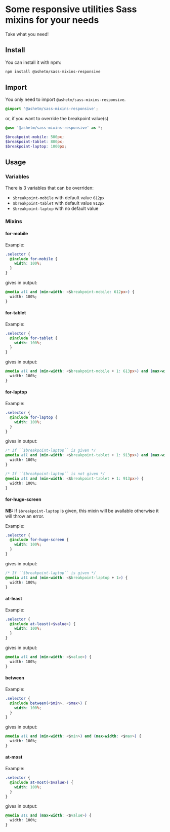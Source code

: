 
# Some responsive utilities Sass mixins for your needs

Take what you need!

## Install

You can install it with npm:

```bash
npm install @ashetm/sass-mixins-responsive
```

## Import

You only need to import ``@ashetm/sass-mixins-responsive``.

```scss
@import '@ashetm/sass-mixins-responsive';
```

or, if you want to override the breakpoint value(s)

```scss
@use '@ashetm/sass-mixins-responsive' as *;

$breakpoint-mobile: 500px;
$breakpoint-tablet: 800px;
$breakpoint-laptop: 1000px;
```

## Usage

### Variables

There is 3 variables that can be overriden: 

* ``$breakpoint-mobile`` with default value ``612px``
* ``$breakpoint-tablet`` with default value ``912px``
* ``$breakpoint-laptop`` with no default value

### Mixins

#### for-mobile

Example: 

```scss
.selector {
  @include for-mobile {
    width: 100%;
  }
}
```

gives in output: 

```css
@media all and (min-width: <$breakpoint-mobile: 612px>) {
  width: 100%;
}
```

#### for-tablet

Example: 

```scss
.selector {
  @include for-tablet {
    width: 100%;
  }
}
```

gives in output: 

```css
@media all and (min-width: <$breakpoint-mobile + 1: 613px>) and (max-width: <$breakpoint-tablet: 912px>) {
  width: 100%;
}
```

#### for-laptop

Example: 

```scss
.selector {
  @include for-laptop {
    width: 100%;
  }
}
```

gives in output: 

```css
/* If ``$breakpoint-laptop`` is given */
@media all and (min-width: <$breakpoint-tablet + 1: 913px>) and (max-width: <$breakpoint-laptop: 912px>) {
  width: 100%;
}

/* If ``$breakpoint-laptop`` is not given */
@media all and (min-width: <$breakpoint-tablet + 1: 913px>) {
  width: 100%;
}
```

#### for-huge-screen

**NB:** If ``$breakpoint-laptop`` is given, this mixin will be available otherwise it will throw an error.

Example: 

```scss
.selector {
  @include for-huge-screen {
    width: 100%;
  }
}
```

gives in output: 

```css
/* If ``$breakpoint-laptop`` is given */
@media all and (min-width: <$breakpoint-laptop + 1>) {
  width: 100%;
}
```

#### at-least

Example: 

```scss
.selector {
  @include at-least(<$value>) {
    width: 100%;
  }
}
```

gives in output: 

```css
@media all and (min-width: <$value>) {
  width: 100%;
}
```


#### between

Example: 

```scss
.selector {
  @include between(<$min>, <$max>) {
    width: 100%;
  }
}
```

gives in output: 

```css
@media all and (min-width: <$min>) and (max-width: <$max>) {
  width: 100%;
}
```

#### at-most

Example: 

```scss
.selector {
  @include at-most(<$value>) {
    width: 100%;
  }
}
```

gives in output: 

```css
@media all and (max-width: <$value>) {
  width: 100%;
}
```
